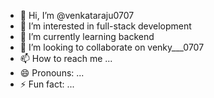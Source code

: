 - 👋 Hi, I’m @venkataraju0707
- 👀 I’m interested in full-stack development
- 🌱 I’m currently learning backend
- 💞️ I’m looking to collaborate on venky___0707
- 📫 How to reach me ...
- 😄 Pronouns: ...
- ⚡ Fun fact: ...

<!---
venkataraju0707/venkataraju0707 is a ✨ special ✨ repository because its `README.md` (this file) appears on your GitHub profile.
You can click the Preview link to take a look at your changes.
--->
